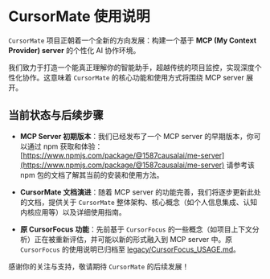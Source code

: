 # CursorMate 使用说明

`CursorMate` 项目正朝着一个全新的方向发展：构建一个基于 **MCP (My Context Provider) server** 的个性化 AI 协作环境。

我们致力于打造一个能真正理解你的智能助手，超越传统的项目监控，实现深度个性化协作。这意味着 `CursorMate` 的核心功能和使用方式将围绕 MCP server 展开。

## 当前状态与后续步骤

- **MCP Server 初期版本**：我们已经发布了一个 MCP server 的早期版本，你可以通过 npm 获取和体验：
  [https://www.npmjs.com/package/@1587causalai/me-server](https://www.npmjs.com/package/@1587causalai/me-server)
  请参考该 npm 包的文档了解其当前的安装和使用方法。

- **CursorMate 文档演进**：随着 MCP server 的功能完善，我们将逐步更新此处的文档，提供关于 `CursorMate` 整体架构、核心概念（如个人信息集成、认知内核应用等）以及详细使用指南。

- **原 CursorFocus 功能**：先前基于 `CursorFocus` 的一些概念（如项目上下文分析）正在被重新评估，并可能以新的形式融入到 MCP server 中。原 `CursorFocus` 的使用说明已归档至 [legacy/CursorFocus_USAGE.md](legacy/CursorFocus_USAGE.md)。

感谢你的关注与支持，敬请期待 `CursorMate` 的后续发展！ 